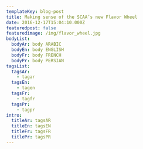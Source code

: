 ```yaml
---
templateKey: blog-post
title: Making sense of the SCAA’s new Flavor Wheel
date: 2016-12-17T15:04:10.000Z
featuredpost: false
featuredimage: /img/flavor_wheel.jpg
bodyList:
  bodyAr: body ARABIC
  bodyEn: body ENGLISH
  bodyFr: body FRENCH
  bodyPr: body PERSIAN
tagsList:
  tagsAr:
    - tagar
  tagsEn:
    - tagen
  tagsFr:
    - tagfr
  tagsPr:
    - tagpr
intro:
  titleAr: tagsAR
  titleEn: tagsEN
  titleFr: tagsFR
  titlePr: tagsPR
---
```


